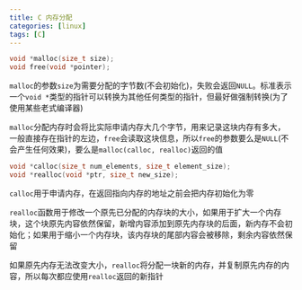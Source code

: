 ```yaml
---
title: C 内存分配
categories: [linux]
tags: [C]
---
```


``` c
void *malloc(size_t size);
void free(void *pointer);
```

`malloc`的参数`size`为需要分配的字节数(不会初始化)，失败会返回`NULL`。标准表示一个`void *`类型的指针可以转换为其他任何类型的指针，但最好做强制转换(为了使用某些老式编译器)

`malloc`分配内存时会将比实际申请内存大几个字节，用来记录这块内存有多大，一般直接存在指针的左边，`free`会读取这块信息，所以`free`的参数要么是`NULL`(不会产生任何效果)，要么是`malloc(calloc, realloc)`返回的值

``` c
void *calloc(size_t num_elements, size_t element_size);
void *realloc(void *ptr, size_t new_size);
```

`calloc`用于申请内存，在返回指向内存的地址之前会把内存初始化为零

`realloc`函数用于修改一个原先已分配的内存块的大小，如果用于扩大一个内存块，这个块原先内容依然保留，新增内容添加到原先内存块的后面，新内存不会初始化；如果用于缩小一个内存块，该内存块的尾部内容会被移除，剩余内容依然保留

如果原先内存无法改变大小，`realloc`将分配一块新的内存，并复制原先内存的内容，所以每次都应使用`realloc`返回的新指针
